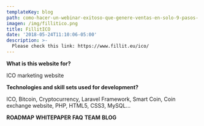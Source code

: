 ```yaml
---
templateKey: blog
path: como-hacer-un-webinar-exitoso-que-genere-ventas-en-solo-9-pasos-
imagen: /img/fillitico.png
title: FillitICO
date: '2018-05-24T11:10:06-05:00'
description: >-
  Please check this link: https://www.fillit.eu/ico/
---
```

**What is this website for?**

ICO marketing website 

**Technologies and skill sets used for development?**

ICO, Bitcoin, Cryptocurrency, Laravel Framework, Smart Coin, Coin exchange website, PHP, HTML5, CSS3, MySQL...

**ROADMAP**
**WHITEPAPER**
**FAQ**
**TEAM**
**BLOG**
